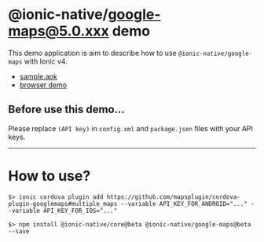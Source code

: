 # @ionic-native/google-maps@5.0.xxx demo

This demo application is aim to describe how to use `@ionic-native/google-maps` with Ionic v4.

- [sample.apk](https://github.com/mapsplugin/ionic-googlemaps-quickdemo-v4/blob/master/sample.apk?raw=true)
- [browser demo](https://mapsplugin.github.io/ionic-googlemaps-quickdemo-v4/)


## Before use this demo...

Please replace `(API key)` in  `config.xml` and `package.json` files with your API keys.

-----------

# How to use?

```
$> ionic cordova plugin add https://github.com/mapsplugin/cordova-plugin-googlemaps#multiple_maps --variable API_KEY_FOR_ANDROID="..." --variable API_KEY_FOR_IOS="..."

$> npm install @ionic-native/core@beta @ionic-native/google-maps@beta --save
```
